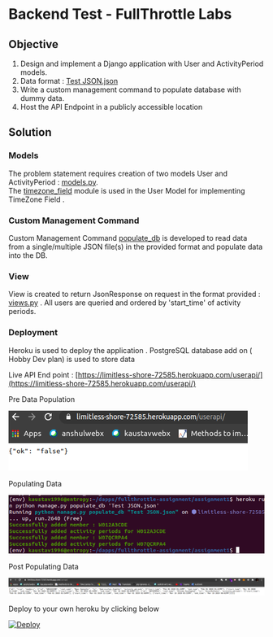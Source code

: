 # Backend Test - FullThrottle Labs

## Objective

1. Design and implement a Django application with User and ActivityPeriod models.
2. Data format : [Test JSON.json](https://raw.githubusercontent.com/kaustav1996/fullthrottle_assignment1/master/Test%20JSON.json)
3. Write a custom management command to populate database with dummy data.
4. Host the API Endpoint in a publicly accessible location

## Solution

### Models
The problem statement requires creation of two models User and ActivityPeriod : [models.py](https://github.com/kaustav1996/fullthrottle_assignment1/blob/master/userapi/models.py). <br>
The [timezone_field](https://pypi.org/project/django-timezone-field/) module is used in the User Model for implementing TimeZone Field .

### Custom Management Command
Custom Management Command [populate_db](https://github.com/kaustav1996/fullthrottle_assignment1/blob/master/userapi/management/commands/populate_db.py) is developed to read data from a single/multiple JSON file(s) in the provided format and populate data into the DB. 

### View

View is created to return JsonResponse on request in the format provided : [views.py](https://github.com/kaustav1996/fullthrottle_assignment1/blob/master/userapi/views.py) . All users are queried and ordered by 'start_time' of activity periods.

### Deployment

Heroku is used to deploy the application . PostgreSQL database add on ( Hobby Dev plan) is used to store data

Live API End point : [https://limitless-shore-72585.herokuapp.com/userapi/](https://limitless-shore-72585.herokuapp.com/userapi/)

Pre Data Population

![Pre Data Population](screenshots/before_populating_db.png)

Populating Data

![Pre Data Population](screenshots/populating_db.png)

Post Populating Data

![Pre Data Population](screenshots/post_populating_db.png)

Deploy to your own heroku by clicking below

[![Deploy](https://www.herokucdn.com/deploy/button.svg)](https://heroku.com/deploy)